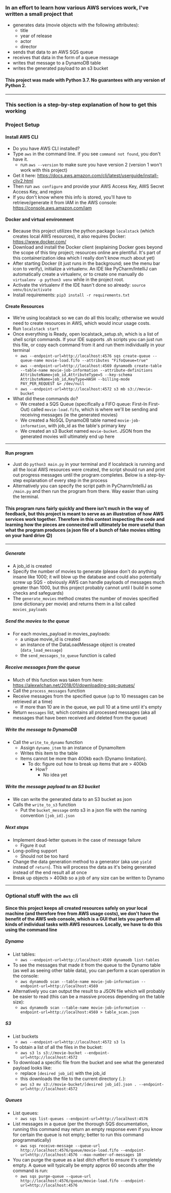 ### In an effort to learn how various AWS services work, I've written a small project that
- generates data (movie objects with the following attributes):
    - title
    - year of release
    - actor
    - director
- sends that data to an AWS SQS queue
- receives that data in the form of a queue message
- writes that message to a DynamoDB table
- writes the generated payload to an s3 bucket
#### This project was made with Python 3.7. No guarantees with any version of Python 2.

---

### This section is a step-by-step explanation of how to get this working
### Project Setup

#### Install AWS CLI
- Do you have AWS CLI installed?
- Type `aws` in the command line. If you see `command not found`, you don't have it.
    - run `aws --version` to make sure you have version 2 (version 1 won't work with this project)
- Get it here: https://docs.aws.amazon.com/cli/latest/userguide/install-cliv2.html
- Then run `aws configure` and provide your AWS Access Key, AWS Secret Access Key, and region
- If you don't know where this info is stored, you'll have to retrieve/generate it from IAM in the AWS console: https://console.aws.amazon.com/iam

#### Docker and virtual environment
- Because this project utilizes the python package `localstack` (which creates local AWS resources), it also requires Docker: https://www.docker.com/
- Download and install the Docker client (explaining Docker goes beyond the scope of this tiny project; resources online are plentiful. It's part of this containerization idea which I really don't know much about yet)
- After starting Docker (it just runs in the background; see the menu bar icon to verify), initialize a virtualenv. An IDE like PyCharm/IntelliJ can automatically create a virtualenv, or to create one manually do `virtualenv -p python3 venv` while in the project root.
- Activate the virtualenv if the IDE hasn't done so already: `source venv/bin/activate`
- Install requirements: `pip3 install -r requirements.txt`


#### Create Resources
- We're using localstack so we can do all this locally; otherwise we would need to create resources in AWS, which would incur usage costs.
- Run `localstack start`
- Once everything is Ready, open localstack_setup.sh, which is a list of shell script commands. If your IDE supports .sh scripts you can just run this file, or copy each command from it and run them individually in your terminal
    - `aws --endpoint-url=http://localhost:4576 sqs create-queue --queue-name movie-load.fifo --attributes "FifoQueue=true"`
    - `aws --endpoint-url=http://localhost:4569 dynamodb create-table --table-name movie-job-information --attribute-definitions AttributeName=job_id,AttributeType=S --key-schema AttributeName=job_id,KeyType=HASH --billing-mode PAY_PER_REQUEST &> /dev/null`
    - `aws --endpoint-url=http://localhost:4572 s3 mb s3://movie-bucket`
- What did these commands do?
    - We created a SQS Queue (specifically a FIFO queue: First-In First-Out) called `movie-load.fifo`, which is where we'll be sending and receiving messages (ie the generated movies)
    - We created a NoSQL DynamoDB table named `movie-job-information`, with job_id as the table's primary key
    - We created an s3 Bucket named `movie-bucket`. JSON from the generated movies will ultimately end up here


---

#### Run program
- Just do `python3 main.py` in your terminal and if localstack is running and all the local AWS resources were created, the script should run and print out progress messages until the program completes. Below is a step-by-step explanation of every step in the process
- Alternatively you can specify the script path in PyCharm/IntelliJ as `/main.py` and then run the program from there. Way easier than using the terminal.


#### This program runs fairly quickly and there isn't much in the way of feedback, but this project is meant to serve as an illustration of how AWS services work together. Therefore in this context inspecting the code and learning how the pieces are connected will ultimately be more useful than what the program produces (a json file of a bunch of fake movies sitting on your hard drive 😉)

---

##### Generate
- A job_id is created
- Specify the number of movies to generate (please don't do anything insane like 1000; it will blow up the database and could also potentially screw up SQS - obviously AWS can handle payloads of messages much greater than 1000, but this project probably cannot until I build in some checks and safeguards)
- The `generate_movies` method creates the number of movies specified (one dictionary per movie) and returns them in a list called `movies_payloads`

##### Send the movies to the queue
- For each movies_payload in movies_payloads:
    - a unique movie_id is created
    - an instance of the DataLoadMessage object is created (`data_load_message`)
    - the `send_messages_to_queue` function is called

##### Receive messages from the queue
- Much of this function was taken from here: https://alexwlchan.net/2018/01/downloading-sqs-queues/
- Call the `process_messages` function
- Receive messages from the specified queue (up to 10 messages can be retrieved at a time)
    - If more than 10 are in the queue, we pull 10 at a time until it's empty
- Return `messages` list, which contains all processed messages (aka all messages that have been received and deleted from the queue)


##### Write the message to DynamoDB
- Call the `write_to_dynamo` function
    - Assign `dynamo_item` to an instance of DynamoItem
    - Writes this item to the table
    - Items cannot be more than 400kb each (Dynamo limitation).
        - To do: figure out how to break up items that are > 400kb
            - How?
                - No idea yet


##### Write the message payload to an S3 bucket
- We can write the generated data to an S3 bucket as json
- Calls the `write_to_s3` function
    - Put the `bucket_message` onto s3 in a json file with the naming convention `[job_id].json`

##### Next steps
- Implement dead-letter queues in the case of message failure
    - Figure it out
- Long-polling support
    - Should not be too hard
- Change the data generation method to a generator (aka use `yield` instead of `return`). This will process the data as it's being generated instead of the end result all at once
- Break up objects > 400kb so a job of any size can be written to Dynamo


---
### Optional stuff with the `aws` cli

#### Since this project keeps all created resources safely on your local machine (and therefore free from AWS usage costs), we don't have the benefit of the AWS web console, which is a GUI that lets you perform all kinds of individual tasks with AWS resources. Locally, we have to do this using the command line
##### Dynamo
- List tables:
    - `aws --endpoint-url=http://localhost:4569 dynamodb list-tables`
- To see the messages that made it from the queue to the Dynamo table (as well as seeing other table data), you can perform a scan operation in the console:
    - `aws dynamodb scan --table-name movie-job-information --endpoint-url=http://localhost:4569`
- Alternatively you can output the result to a JSON file which will probably be easier to read (this can be a massive process depending on the table size):
    - `aws dynamodb scan --table-name movie-job-information --endpoint-url=http://localhost:4569 > table_scan.json`

##### S3
- List buckets
    - `aws --endpoint-url=http://localhost:4572 s3 ls`
- To obtain a list of all the files in the bucket:
    - `aws s3 ls s3://movie-bucket --endpoint-url=http://localhost:4572`
- To download a specific file from the bucket and see what the generated payload looks like:
    - replace `[desired job_id]` with the job_id
    - this downloads the file to the current directory (`.`):
    - `aws s3 mv s3://movie-bucket/[desired job_id].json . --endpoint-url=http://localhost:4572`

##### Queues
- List queues:
    - `aws sqs list-queues --endpoint-url=http://localhost:4576`
- List messages in a queue (per the thorough SQS documentation, running this command may return an empty response even if you know for certain the queue is not empty; better to run this command programmatically)
    - `aws sqs receive-message --queue-url http://localhost:4576/queue/movie-load.fifo --endpoint-url=http://localhost:4576 --max-number-of-messages 10`
- You can purge the queue as a last ditch effort to ensure it's completely empty. A queue will typically be empty approx 60 seconds after the command is run:
    - `aws sqs purge-queue --queue-url http://localhost:4576/queue/movie-load.fifo --endpoint-url=http://localhost:4576`
